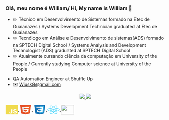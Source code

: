### Olá, meu nome é William/ Hi, My name is William 👋

- ✏️ Técnico em Desenvolvimento de Sistemas formado na Etec de Guaianazes / Systems Development Technician graduated at Etec de Guaianazes
- ✏️ Tecnólogo em Análise e Desenvolvimento de sistemas(ADS) formado na SPTECH Digital School /  Systems Analysis and Development Technologist (ADS) graduated at SPTECH Digital School 
- ✏️ Atualmente cursando ciência da computação em University of the People / Currently studying Computer science at University of the People
<!-- 💬 Ask me about ...-->
-  QA Automation Engineer at Shuffle Up
- ✉️ Wiusk8@gmail.com

<div align="center">
  <a href="[https://github.com/william5827](https://github.com/Williamia)">
  <img height="180em" src="https://github-readme-stats.vercel.app/api?username=Williamia&show_icons=true&theme=dark&include_all_commits=true&count_private=true"/>
  <img height="180em" src="https://github-readme-stats.vercel.app/api/top-langs/?username=Williamia&layout=compact&langs_count=7&theme=dark"/>
</div>

 <div style="display: inline_block"><br>
  <img align="center" height="30" width="40" src="https://raw.githubusercontent.com/devicons/devicon/master/icons/javascript/javascript-plain.svg">
  <img align="center" height="30" width="40" src="https://raw.githubusercontent.com/devicons/devicon/master/icons/html5/html5-original.svg">
  <img align="center" height="30" width="40" src="https://raw.githubusercontent.com/devicons/devicon/master/icons/css3/css3-original.svg">
  <img align="center" height="30" width="40" src="https://raw.githubusercontent.com/devicons/devicon/master/icons/react/react-original.svg">
  <img align="center" height="30" width="40" src="https://cdn.jsdelivr.net/gh/devicons/devicon/icons/nodejs/nodejs-original.svg">         
</div>
  
  <br>
  
